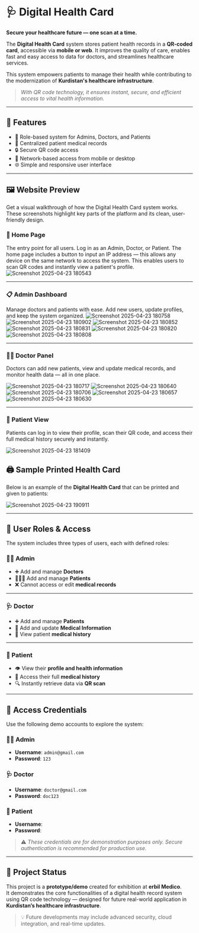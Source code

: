 # 🩺 Digital Health Card

**Secure your healthcare future — one scan at a time.**

The **Digital Health Card** system stores patient health records in a **QR-coded card**, accessible via **mobile or web**. It improves the quality of care, enables fast and easy access to data for doctors, and streamlines healthcare services.

This system empowers patients to manage their health while contributing to the modernization of **Kurdistan's healthcare infrastructure**.

> _With QR code technology, it ensures instant, secure, and efficient access to vital health information._

---

## 🚀 Features

- 🏥 Role-based system for Admins, Doctors, and Patients
- 📄 Centralized patient medical records
- 🔒 Secure QR code access
- 📱 Network-based access from mobile or desktop
- 🌐 Simple and responsive user interface

---

## 🖼️ Website Preview

Get a visual walkthrough of how the Digital Health Card system works. These screenshots highlight key parts of the platform and its clean, user-friendly design.

### 🔐 Home Page
The entry point for all users. Log in as an Admin, Doctor, or Patient. The home page includes a button to input an IP address — this allows any device on the same network to access the system. This enables users to scan QR codes and instantly view a patient's profile.
![Screenshot 2025-04-23 180543](https://github.com/user-attachments/assets/d3bffda8-6ccd-4421-8871-a68b24436cd3)


---

### 📋 Admin Dashboard
Manage doctors and patients with ease. Add new users, update profiles, and keep the system organized.
![Screenshot 2025-04-23 180758](https://github.com/user-attachments/assets/eed11c6a-6a27-4d7a-bc27-8d7e57bad272)
![Screenshot 2025-04-23 180902](https://github.com/user-attachments/assets/0a7034e3-bfaa-4a28-b7f2-3bb229a37fdb)
![Screenshot 2025-04-23 180852](https://github.com/user-attachments/assets/4a2edc0d-747c-4a8d-802f-afc2dd15ab8a)
![Screenshot 2025-04-23 180831](https://github.com/user-attachments/assets/67352e92-90df-4a9e-b9b7-dc991ba706f2)
![Screenshot 2025-04-23 180820](https://github.com/user-attachments/assets/570814aa-42e0-4244-8196-27d3a60688fd)
![Screenshot 2025-04-23 180808](https://github.com/user-attachments/assets/7b688ffb-3939-4a09-a9af-800b6efdde60)



---

### 🧑‍⚕️ Doctor Panel
Doctors can add new patients, view and update medical records, and monitor health data — all in one place.

![Screenshot 2025-04-23 180717](https://github.com/user-attachments/assets/7cf49016-feba-4c96-94d0-2934bee9f002)
![Screenshot 2025-04-23 180640](https://github.com/user-attachments/assets/ca800544-5366-469e-9058-f9e76933da51)
![Screenshot 2025-04-23 180706](https://github.com/user-attachments/assets/f71f20e3-a87f-4105-9cc6-86e8335247f4)
![Screenshot 2025-04-23 180657](https://github.com/user-attachments/assets/a94e01bf-2ee5-4553-ae14-2911562df969)
![Screenshot 2025-04-23 180630](https://github.com/user-attachments/assets/47a86145-a0d1-46b1-a5dc-6fb87d93c238)


---

### 🧍 Patient View
Patients can log in to view their profile, scan their QR code, and access their full medical history securely and instantly.

![Screenshot 2025-04-23 181409](https://github.com/user-attachments/assets/81c2821f-eb85-4c4b-9b70-310a013f5f3f)

## 🖨️ Sample Printed Health Card

Below is an example of the **Digital Health Card** that can be printed and given to patients:

![Screenshot 2025-04-23 190911](https://github.com/user-attachments/assets/9afd72db-befe-4f0e-a820-02acc53018fc)


---

## 👥 User Roles & Access

The system includes three types of users, each with defined roles:

### 👨‍💼 Admin
- ➕ Add and manage **Doctors**
- 🧑‍🤝‍🧑 Add and manage **Patients**
- ❌ Cannot access or edit **medical records**

---

### 🩺 Doctor
- ➕ Add and manage **Patients**
- 📝 Add and update **Medical Information**
- 📄 View patient **medical history**

---

### 👤 Patient
- 👁️ View their **profile and health information**
- 📄 Access their full **medical history**
- 🔍 Instantly retrieve data via **QR scan**

---

## 🔑 Access Credentials

Use the following demo accounts to explore the system:

### 👨‍💼 Admin
- **Username**: `admin@gmail.com`
- **Password**: `123`

### 🩺 Doctor
- **Username**: `doctor@gmail.com`
- **Password**: `doc123`

### 👤 Patient
- **Username**: 
- **Password**: 

> ⚠️ *These credentials are for demonstration purposes only. Secure authentication is recommended for production use.*

---

## 🧪 Project Status

This project is a **prototype/demo** created for exhibition at **erbil Medico**.  
It demonstrates the core functionalities of a digital health record system using QR code technology — designed for future real-world application in **Kurdistan’s healthcare infrastructure**.

> 💡 Future developments may include advanced security, cloud integration, and real-time updates.
